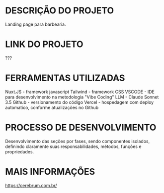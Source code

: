 # DESCRIÇÃO DO PROJETO

Landing page para barbearia.

# LINK DO PROJETO

???

# FERRAMENTAS UTILIZADAS

Nuxt.JS - framework javascript
Tailwind - framework CSS
VSCODE - IDE para desenvolvimento na metodologia "Vibe Coding"
LLM - Claude Sonnet 3.5
Github - versionamento do código
Vercel - hospedagem com deploy automatico, conforme atualizações no Github

# PROCESSO DE DESENVOLVIMENTO

Desenvolvimento das seções por fases, sendo componentes isolados, definindo claramente suas responsabilidades, métodos, funções e propriedades.

# MAIS INFORMAÇÕES

https://cerebrum.com.br/